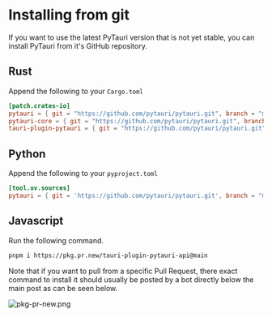 # Installing from git

If you want to use the latest PyTauri version that is not yet stable, you can install PyTauri from it's GitHub
repository.

## Rust

Append the following to your `Cargo.toml`

```toml
[patch.crates-io]
pytauri = { git = "https://github.com/pytauri/pytauri.git", branch = "main" }
pytauri-core = { git = "https://github.com/pytauri/pytauri.git", branch = "main" }
tauri-plugin-pytauri = { git = "https://github.com/pytauri/pytauri.git", branch = "main" }
```

## Python

Append the following to your `pyproject.toml`

```toml
[tool.uv.sources]
pytauri = { git = 'https://github.com/pytauri/pytauri.git', branch = "main", subdirectory = "python/pytauri" }
```

## Javascript

Run the following command.

```bash
pnpm i https://pkg.pr.new/tauri-plugin-pytauri-api@main
```

Note that if you want to pull from a specific Pull Request, there exact command to install it should usually be posted
by a bot directly below the main post as can be seen below.

![pkg-pr-new.png](../assets/pkg-pr-new.png)
